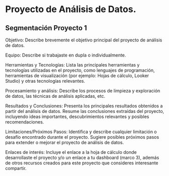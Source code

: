 # Proyecto de Análisis de Datos.
## Segmentación Proyecto 1 


Objetivo:
Describe brevemente el objetivo principal del proyecto de análisis de datos.

Equipo:
Describe si trabajaste en dupla o individualmente.

Herramientas y Tecnologías:
Lista las principales herramientas y tecnologías utilizadas en el proyecto, como lenguajes de programación, herramientas de visualización (por ejemplo: Hojas de cálculo, Looker Studio) y otras tecnologías relevantes.

Procesamiento y análisis:
Describe los procesos de limpieza y exploración de datos, las técnicas de análisis aplicadas, etc.

Resultados y Conclusiones:
Presenta los principales resultados obtenidos a partir del análisis de datos.
Resume las conclusiones extraídas del proyecto, incluyendo ideas importantes, descubrimientos relevantes y posibles recomendaciones.

Limitaciones/Próximos Pasos:
Identifica y describe cualquier limitación o desafío encontrado durante el proyecto.
Sugiere posibles próximos pasos para extender o mejorar el proyecto de análisis de datos.

Enlaces de interés:
Incluye el enlace a la hoja de cálculo donde desarrollaste el proyecto y/o un enlace a tu dashboard (marco 3), además de otros recursos creados para este proyecto que consideres interesante compartir.

